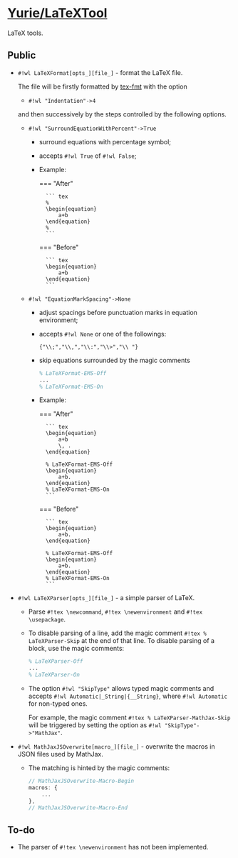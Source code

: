 # [Yurie/LaTeXTool](https://github.com/yuriever/Yurie-LaTeXTool)

LaTeX tools.

## Public

* `#!wl LaTeXFormat[opts_][file_]` - format the LaTeX file.

    The file will be firstly formatted by [tex-fmt](https://github.com/WGUNDERWOOD/tex-fmt) with the option

    * `#!wl "Indentation"->4`

    and then successively by the steps controlled by the following options.

    * `#!wl "SurroundEquationWithPercent"->True`

        * surround equations with percentage symbol;

        * accepts `#!wl True` of `#!wl False`;

        * Example:

            === "After"

                ``` tex
                %
                \begin{equation}
                    a+b
                \end{equation}
                %
                ```

            === "Before"

                ``` tex
                \begin{equation}
                    a+b
                \end{equation}
                ```

    * `#!wl "EquationMarkSpacing"->None`

        * adjust spacings before punctuation marks in equation environment;

        * accepts `#!wl None` or one of the followings:

            ``` wl
            {"\\;","\\,","\\:","\\>","\\ "}
            ```

        * skip equations surrounded by the magic comments

            ``` tex
            % LaTeXFormat-EMS-Off
            ...
            % LaTeXFormat-EMS-On
            ```

        * Example:

            === "After"

                ``` tex
                \begin{equation}
                    a+b
                    \, .
                \end{equation}

                % LaTeXFormat-EMS-Off
                \begin{equation}
                    a+b.
                \end{equation}
                % LaTeXFormat-EMS-On
                ```

            === "Before"

                ``` tex
                \begin{equation}
                    a+b.
                \end{equation}

                % LaTeXFormat-EMS-Off
                \begin{equation}
                    a+b.
                \end{equation}
                % LaTeXFormat-EMS-On
                ```

* `#!wl LaTeXParser[opts_][file_]` - a simple parser of LaTeX.

    * Parse `#!tex \newcommand`, `#!tex \newenvironment` and `#!tex \usepackage`.

    * To disable parsing of a line, add the magic comment `#!tex % LaTeXParser-Skip` at the end of that line. To disable parsing of a block, use the magic comments:

        ``` tex
        % LaTeXParser-Off
        ...
        % LaTeXParser-On
        ```

    * The option `#!wl "SkipType"` allows typed magic comments and accepts `#!wl Automatic|_String|{__String}`, where `#!wl Automatic` for non-typed ones.

        For example, the magic comment `#!tex % LaTeXParser-MathJax-Skip` will be triggered by setting the option as `#!wl "SkipType"->"MathJax"`.

* `#!wl MathJaxJSOverwrite[macro_][file_]` - overwrite the macros in JSON files used by MathJax.

    * The matching is hinted by the magic comments:

        ``` js
        // MathJaxJSOverwrite-Macro-Begin
        macros: {
            ...
        },
        // MathJaxJSOverwrite-Macro-End
        ```

## To-do

* The parser of `#!tex \newenvironment` has not been implemented.
